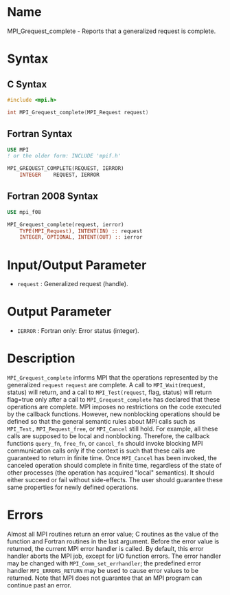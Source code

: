 # Name

MPI_Grequest_complete  - Reports that a generalized request is
complete.

# Syntax

## C Syntax

```c
#include <mpi.h>

int MPI_Grequest_complete(MPI_Request request)
```

## Fortran Syntax

```fortran
USE MPI
! or the older form: INCLUDE 'mpif.h'

MPI_GREQUEST_COMPLETE(REQUEST, IERROR)
    INTEGER    REQUEST, IERROR
```

## Fortran 2008 Syntax

```fortran
USE mpi_f08

MPI_Grequest_complete(request, ierror)
    TYPE(MPI_Request), INTENT(IN) :: request
    INTEGER, OPTIONAL, INTENT(OUT) :: ierror
```


# Input/Output Parameter

* `request` : Generalized request (handle).

# Output Parameter

* `IERROR` : Fortran only: Error status (integer).

# Description

`MPI_Grequest_complete` informs MPI that the operations represented by the
generalized `request` ``request`` are complete. A call to `MPI_Wait(`request`,`
status) will return, and a call to `MPI_Test(request`, flag, status)
will return flag=true only after a call to `MPI_Grequest_complete` has
declared that these operations are complete.
MPI imposes no restrictions on the code executed by the callback
functions. However, new nonblocking operations should be defined so that
the general semantic rules about MPI calls such as `MPI_Test,`
`MPI_Request_free`, or `MPI_Cancel` still hold. For example, all these calls
are supposed to be local and nonblocking. Therefore, the callback
functions `query_fn`, `free_fn`, or `cancel_fn` should invoke blocking
MPI communication calls only if the context is such that these calls are
guaranteed to return in finite time. Once `MPI_Cancel` has been invoked,
the canceled operation should complete in finite time, regardless of the
state of other processes (the operation has acquired "local"
semantics). It should either succeed or fail without side-effects. The
user should guarantee these same properties for newly defined
operations.

# Errors

Almost all MPI routines return an error value; C routines as the value
of the function and Fortran routines in the last argument.
Before the error value is returned, the current MPI error handler is
called. By default, this error handler aborts the MPI job, except for
I/O function errors. The error handler may be changed with
`MPI_Comm_set_errhandler`; the predefined error handler `MPI_ERRORS_RETURN`
may be used to cause error values to be returned. Note that MPI does not
guarantee that an MPI program can continue past an error.
